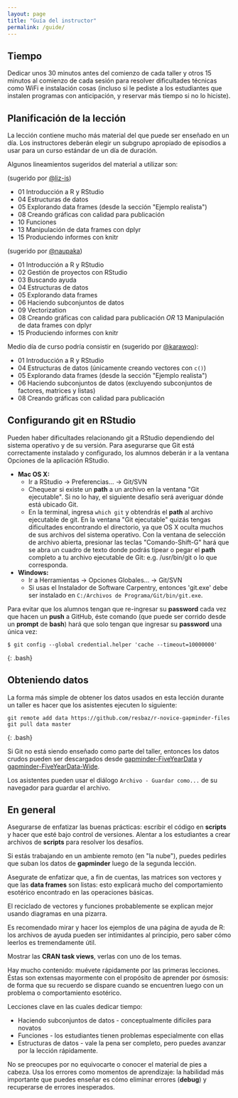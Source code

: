 ```yaml
---
layout: page
title: "Guía del instructor"
permalink: /guide/
---
```


## Tiempo

Dedicar unos 30 minutos antes del comienzo de cada taller y otros 15 minutos
al comienzo de cada sesión para resolver dificultades técnicas como WiFi e
instalación cosas (incluso si le pediste a los estudiantes que instalen programas con anticipación, y reservar más tiempo
si no lo hiciste).

## Planificación de la lección

La lección contiene mucho más material del que puede ser enseñado en un día.
Los instructores deberán elegir un subgrupo apropiado de episodios a usar 
para un curso estándar de un día de duración. 

Algunos lineamientos sugeridos del material a utilizar son:

(sugerido por [@liz-is](https://github.com/swcarpentry/r-novice-gapminder/issues/104#issuecomment-276529213))

* 01 Introducción a R y RStudio
* 04 Estructuras de datos
* 05 Explorando data frames (desde la sección "Ejemplo realista")
* 08 Creando gráficas con calidad para publicación
* 10 Funciones
* 13 Manipulación de data frames con dplyr
* 15 Produciendo informes con knitr

(sugerido por [@naupaka](https://github.com/swcarpentry/r-novice-gapminder/issues/104#issuecomment-312547509))
* 01 Introducción a R y RStudio
* 02 Gestión de proyectos con RStudio
* 03 Buscando ayuda
* 04 Estructuras de datos
* 05 Explorando data frames 
* 06 Haciendo subconjuntos de datos
* 09 Vectorization
* 08 Creando gráficas con calidad para publicación *OR* 
13 Manipulación de data frames con dplyr
* 15 Produciendo informes con knitr

Medio día de curso podría consistir en (sugerido por [@karawoo](https://github.com/swcarpentry/r-novice-gapminder/issues/104#issuecomment-277599864)):

* 01 Introducción a R y RStudio
* 04 Estructuras de datos (únicamente creando vectores con `c()`)
* 05 Explorando data frames (desde la sección "Ejemplo realista")
* 06 Haciendo subconjuntos de datos (excluyendo subconjuntos de factores, matrices y listas)
* 08 Creando gráficas con calidad para publicación 

## Configurando git en RStudio

Pueden haber dificultades relacionando git a RStudio dependiendo del 
sistema operativo y de su versión. Para asegurarse que Git está correctamente
instalado y configurado, los alumnos deberán ir a la ventana Opciones de
la aplicación RStudio.

* **Mac OS X:**
  * Ir a RStudio -> Preferencias... -> Git/SVN
  * Chequear si existe un **path** a un archivo en la ventana "Git ejecutable". Si no lo hay, el siguiente desafío será averiguar dónde está ubicado Git. 
  * En la terminal, ingresa `which git` y obtendrás el **path** al archivo ejecutable de git. En la ventana "Git ejecutable" quizás tengas dificultades encontrando el directorio, ya que OS X oculta muchos de sus archivos del sistema operativo. Con la ventana de selección de archivo abierta, presionar las teclas "Comando-Shift-G" hará que se abra un cuadro de texto donde podrás tipear o pegar el **path** completo a tu archivo ejecutable de Git: e.g. /usr/bin/git o lo que corresponda.
* **Windows:**
  * Ir a Herramientas -> Opciones Globales... -> Git/SVN
  * Si usas el Instalador de Software Carpentry, entonces 'git.exe' debe ser instalado en `C:/Archivos de Programa/Git/bin/git.exe`.

Para evitar que los alumnos tengan que re-ingresar su **password** cada vez que hacen un **push** a GitHub, éste comando (que puede ser corrido desde un **prompt** de **bash**) hará que solo tengan que ingresar su **password** una única vez:

~~~
$ git config --global credential.helper 'cache --timeout=10000000'
~~~
{: .bash}

## Obteniendo datos

La forma más simple de obtener los datos usados en esta lección durante un taller es 
hacer que los asistentes ejecuten lo siguiente:

~~~
git remote add data https://github.com/resbaz/r-novice-gapminder-files
git pull data master
~~~
{: .bash}

Si Git no está siendo enseñado como parte del taller, entonces los datos crudos pueden ser descargados desde
[gapminder-FiveYearData][gapminder-data] y
[gapminder-FiveYearData-Wide][gapminder-data-wide].

Los asistentes pueden usar el diálogo `Archivo - Guardar como...` de su navegador para guardar el archivo.

## En general

Asegurarse de enfatizar las buenas prácticas: escribir el código en **scripts** y hacer 
que esté bajo control de versiones. Alentar a los estudiantes a crear archivos de **scripts**
para resolver los desafíos. 

Si estás trabajando en un ambiente remoto (en "la nube"), puedes pedirles que suban los datos de **gapminder**
luego de la segunda lección. 

Asegurate de enfatizar que, a fin de cuentas, las matrices son vectores y que las **data frames**
son listas: esto explicará mucho del comportamiento esotérico encontrado 
en las operaciones básicas.

El reciclado de vectores y funciones probablemente se explican mejor usando 
diagramas en una pizarra.

Es recomendado mirar y hacer los ejemplos de una página de ayuda de R: los 
archivos de ayuda pueden ser intimidantes al principio, pero saber cómo leerlos es 
tremendamente útil.

Mostrar las **CRAN task views**, verlas con uno de los temas.

Hay mucho contenido: muévete rápidamente por las primeras lecciones. Éstas son extensas
mayormente con el propósito de aprender por ósmosis: de forma que su recuerdo 
se dispare cuando se encuentren luego con un problema o comportamiento esotérico.

Lecciones clave en las cuales dedicar tiempo:

* Haciendo subconjuntos de datos - conceptualmente difíciles para novatos
* Funciones - los estudiantes tienen problemas especialmente con ellas
* Estructuras de datos - vale la pena ser completo, pero puedes avanzar por la lección rápidamente.

No se preocupes por no equivocarte o conocer el material de pies a cabeza. Usa
los errores como momentos de aprendizaje: la habilidad más importante que puedes 
enseñar es cómo eliminar errores (**debug**) y recuperarse de errores inesperados.

[gapminder-data]: https://raw.githubusercontent.com/swcarpentry/r-novice-gapminder/gh-pages/_episodes_rmd/data/gapminder-FiveYearData.csv
[gapminder-data-wide]: https://raw.githubusercontent.com/swcarpentry/r-novice-gapminder/gh-pages/_episodes_rmd/data/gapminder_wide.csv
